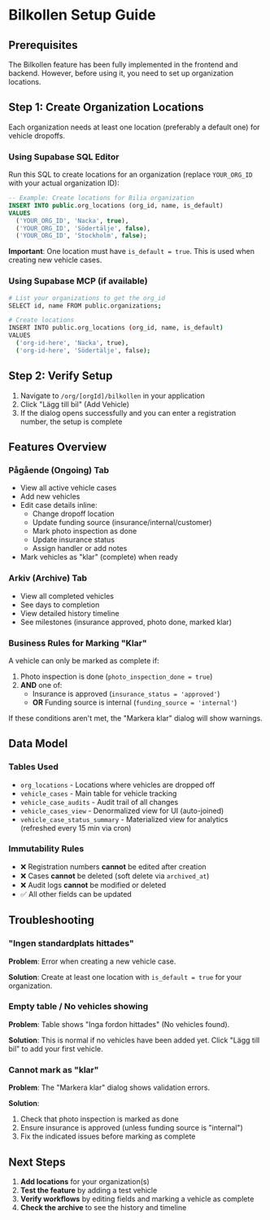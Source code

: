# Bilkollen Setup Guide

## Prerequisites

The Bilkollen feature has been fully implemented in the frontend and backend. However, before using it, you need to set up organization locations.

## Step 1: Create Organization Locations

Each organization needs at least one location (preferably a default one) for vehicle dropoffs.

### Using Supabase SQL Editor

Run this SQL to create locations for an organization (replace `YOUR_ORG_ID` with your actual organization ID):

```sql
-- Example: Create locations for Bilia organization
INSERT INTO public.org_locations (org_id, name, is_default)
VALUES
  ('YOUR_ORG_ID', 'Nacka', true),
  ('YOUR_ORG_ID', 'Södertälje', false),
  ('YOUR_ORG_ID', 'Stockholm', false);
```

**Important**: One location must have `is_default = true`. This is used when creating new vehicle cases.

### Using Supabase MCP (if available)

```bash
# List your organizations to get the org_id
SELECT id, name FROM public.organizations;

# Create locations
INSERT INTO public.org_locations (org_id, name, is_default)
VALUES
  ('org-id-here', 'Nacka', true),
  ('org-id-here', 'Södertälje', false);
```

## Step 2: Verify Setup

1. Navigate to `/org/[orgId]/bilkollen` in your application
2. Click "Lägg till bil" (Add Vehicle)
3. If the dialog opens successfully and you can enter a registration number, the setup is complete

## Features Overview

### Pågående (Ongoing) Tab
- View all active vehicle cases
- Add new vehicles
- Edit case details inline:
  - Change dropoff location
  - Update funding source (insurance/internal/customer)
  - Mark photo inspection as done
  - Update insurance status
  - Assign handler or add notes
- Mark vehicles as "klar" (complete) when ready

### Arkiv (Archive) Tab
- View all completed vehicles
- See days to completion
- View detailed history timeline
- See milestones (insurance approved, photo done, marked klar)

### Business Rules for Marking "Klar"

A vehicle can only be marked as complete if:
1. Photo inspection is done (`photo_inspection_done = true`)
2. **AND** one of:
   - Insurance is approved (`insurance_status = 'approved'`)
   - **OR** Funding source is internal (`funding_source = 'internal'`)

If these conditions aren't met, the "Markera klar" dialog will show warnings.

## Data Model

### Tables Used
- `org_locations` - Locations where vehicles are dropped off
- `vehicle_cases` - Main table for vehicle tracking
- `vehicle_case_audits` - Audit trail of all changes
- `vehicle_cases_view` - Denormalized view for UI (auto-joined)
- `vehicle_case_status_summary` - Materialized view for analytics (refreshed every 15 min via cron)

### Immutability Rules
- ❌ Registration numbers **cannot** be edited after creation
- ❌ Cases **cannot** be deleted (soft delete via `archived_at`)
- ❌ Audit logs **cannot** be modified or deleted
- ✅ All other fields can be updated

## Troubleshooting

### "Ingen standardplats hittades"
**Problem**: Error when creating a new vehicle case.

**Solution**: Create at least one location with `is_default = true` for your organization.

### Empty table / No vehicles showing
**Problem**: Table shows "Inga fordon hittades" (No vehicles found).

**Solution**: This is normal if no vehicles have been added yet. Click "Lägg till bil" to add your first vehicle.

### Cannot mark as "klar"
**Problem**: The "Markera klar" dialog shows validation errors.

**Solution**:
1. Check that photo inspection is marked as done
2. Ensure insurance is approved (unless funding source is "internal")
3. Fix the indicated issues before marking as complete

## Next Steps

1. **Add locations** for your organization(s)
2. **Test the feature** by adding a test vehicle
3. **Verify workflows** by editing fields and marking a vehicle as complete
4. **Check the archive** to see the history and timeline
